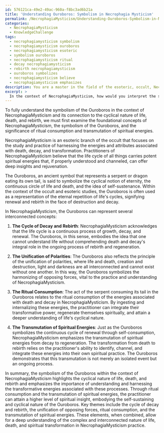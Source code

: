 ```yaml
---
id: 576121ca-49e2-49ac-960a-f8bc3ad6b21a
title: 'Understanding Ouroboros: Symbolism in Necrophagia Mysticism'
permalink: /NecrophagiaMysticism/Understanding-Ouroboros-Symbolism-in-Necrophagia-Mysticism/
categories:
  - NecrophagiaMysticism
  - KnowledgeChallenge
tags:
  - necrophagiamysticism symbolism
  - necrophagiamysticism ouroboros
  - necrophagiamysticism esoteric
  - symbolism ouroboros
  - necrophagiamysticism ritual
  - decay necrophagiamysticism
  - rebirth necrophagiamysticism
  - ouroboros symbolizes
  - necrophagiamysticism believe
  - necrophagiamysticism emphasizes
description: You are a master in the field of the esoteric, occult, NecrophagiaMysticism and Education. You are a writer of tests, challenges, books and deep knowledge on NecrophagiaMysticism for initiates and students to gain deep insights and understanding from. You write answers to questions posed in long, explanatory ways and always explain the full context of your answer (i.e., related concepts, formulas, examples, or history), as well as the step-by-step thinking process you take to answer the challenges. Be rigorous and thorough, and summarize the key themes, ideas, and conclusions at the end.
excerpt: > 
  In the context of NecrophagiaMysticism, how would you interpret the symbolism of the Ouroboros and its connection to the cyclical nature of life, death, and rebirth, while considering the roles of ritual consumption and transmutation of spiritual energies?
---
```

To fully understand the symbolism of the Ouroboros in the context of NecrophagiaMysticism and its connection to the cyclical nature of life, death, and rebirth, we must first examine the foundational concepts of NecrophagiaMysticism, the symbolism of the Ouroboros, and the significance of ritual consumption and transmutation of spiritual energies.

NecrophagiaMysticism is an esoteric branch of the occult that focuses on the study and practice of harnessing the energies and attributes associated with death, decay, and transformation. Practitioners of NecrophagiaMysticism believe that the life cycle of all things carries potent spiritual energies that, if properly understood and channeled, can offer deep insights and rejuvenation.

The Ouroboros, an ancient symbol that represents a serpent or dragon eating its own tail, is said to symbolize the cyclical notion of eternity, the continuous circle of life and death, and the idea of self-sustenance. Within the context of the occult and esoteric studies, the Ouroboros is often used as a representation of the eternal repetition of life's cycles, signifying renewal and rebirth in the face of destruction and decay.

In NecrophagiaMysticism, the Ouroboros can represent several interconnected concepts:

1. **The Cycle of Decay and Rebirth**: NecrophagiaMysticism acknowledges that the life cycle is a continuous process of growth, decay, and renewal. The Ouroboros, in this sense, embodies the idea that one cannot understand life without comprehending death and decay's integral role in the ongoing process of rebirth and regeneration.

2. **The Unification of Polarities**: The Ouroboros also reflects the principle of the unification of polarities, where life and death, creation and destruction, light and darkness are all interconnected and cannot exist without one another. In this way, the Ouroboros symbolizes the harmonizing of opposing forces, vital to the practice and understanding of NecrophagiaMysticism.

3. **The Ritual Consumption**: The act of the serpent consuming its tail in the Ouroboros relates to the ritual consumption of the energies associated with death and decay in NecrophagiaMysticism. By ingesting and internalizing these energies, the practitioner can integrate their transformative power, regenerate themselves spiritually, and attain a deeper understanding of life's cyclical nature.

4. **The Transmutation of Spiritual Energies**: Just as the Ouroboros symbolizes the continuous cycle of renewal through self-consumption, NecrophagiaMysticism emphasizes the transmutation of spiritual energies from decay to regeneration. The transformation from death to rebirth relies on the practitioner's ability to identify, channel, and integrate these energies into their own spiritual practice. The Ouroboros demonstrates that this transmutation is not merely an isolated event but an ongoing process.

In summary, the symbolism of the Ouroboros within the context of NecrophagiaMysticism highlights the cyclical nature of life, death, and rebirth and emphasizes the importance of understanding and harnessing the transformative energies associated with these processes. Through ritual consumption and the transmutation of spiritual energies, the practitioner can attain a higher level of spiritual insight, embodying the self-sustaining and cyclical nature of the Ouroboros. Key themes include the cycle of decay and rebirth, the unification of opposing forces, ritual consumption, and the transmutation of spiritual energies. These elements, when combined, allow for a deep understanding of the complex and interconnected nature of life, death, and spiritual transformation in NecrophagiaMysticism practice.
